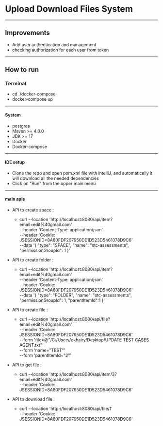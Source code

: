 # Upload Download Files System

------------------------------------------

## Improvements
* Add user authentication and management
* checking authorization for each user from token


------------------------------------------

## How to run

### Terminal
* cd ./docker-compose
* docker-compose up

------------------------------------------

#### System
* postgres
* Maven >= 4.0.0
* JDK >= 17
* Docker
* Docker-compose

------------------------------------------

#### IDE setup
* Clone the repo and open pom.xml file with intelliJ, and automatically it will download all the needed dependencies
* Click on "Run" from the upper main menu 

------------------------------------------

#### main apis
* API to create space : 
  * curl --location 'http://localhost:8080/api/item?email=edit%40gmail.com' \
    --header 'Content-Type: application/json' \
    --header 'Cookie: JSESSIONID=8A80FDF207950DE1D523D5461078D9C6' \
    --data '{
    "type": "SPACE",
    "name": "stc-assessments",
    "permissionGroupId": 1
    }'
  
* API to create folder :
    * curl --location 'http://localhost:8080/api/item?email=edit%40gmail.com' \
      --header 'Content-Type: application/json' \
      --header 'Cookie: JSESSIONID=8A80FDF207950DE1D523D5461078D9C6' \
      --data '{
      "type": "FOLDER",
      "name": "stc-assessments",
      "permissionGroupId": 1,
      "parentItemId":1
      }'

* API to create file :
    * curl --location 'http://localhost:8080/api/file?email=edit%40gmail.com' \
      --header 'Cookie: JSESSIONID=8A80FDF207950DE1D523D5461078D9C6' \
      --form 'file=@"/C:/Users/okhairy/Desktop/UPDATE TEST CASES AGENT.txt"' \
      --form 'name="TEST"' \
      --form 'parentItemId="2"'

* API to get file :
    * curl --location 'http://localhost:8080/api/item/3?email=edit%40gmail.com' \
      --header 'Cookie: JSESSIONID=8A80FDF207950DE1D523D5461078D9C6'

* API to download file :
    * curl --location 'http://localhost:8080/api/file/1' \
      --header 'Cookie: JSESSIONID=8A80FDF207950DE1D523D5461078D9C6'
